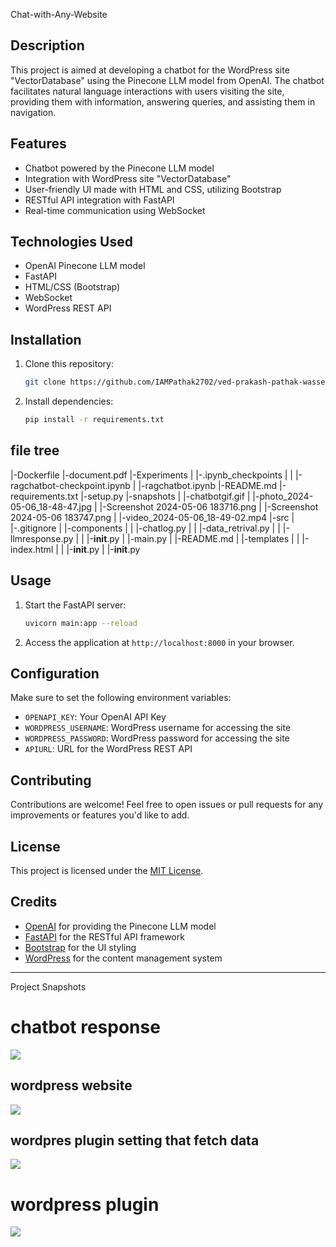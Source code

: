 Chat-with-Any-Website

## Description

This project is aimed at developing a chatbot for the WordPress site "VectorDatabase" using the Pinecone LLM model from OpenAI. The chatbot facilitates natural language interactions with users visiting the site, providing them with information, answering queries, and assisting them in navigation.

## Features

- Chatbot powered by the Pinecone LLM model
- Integration with WordPress site "VectorDatabase"
- User-friendly UI made with HTML and CSS, utilizing Bootstrap
- RESTful API integration with FastAPI
- Real-time communication using WebSocket

## Technologies Used

- OpenAI Pinecone LLM model
- FastAPI
- HTML/CSS (Bootstrap)
- WebSocket
- WordPress REST API

## Installation

1. Clone this repository:
   ```bash
   git clone https://github.com/IAMPathak2702/ved-prakash-pathak-wasserstoff-aitask.git
   ```
2. Install dependencies:
   ```bash
   pip install -r requirements.txt
   ```

## file tree

|-Dockerfile
|-document.pdf
|-Experiments
| |-.ipynb_checkpoints
| | |-ragchatbot-checkpoint.ipynb
| |-ragchatbot.ipynb
|-README.md
|-requirements.txt
|-setup.py
|-snapshots
| |-chatbotgif.gif
| |-photo_2024-05-06_18-48-47.jpg
| |-Screenshot 2024-05-06 183716.png
| |-Screenshot 2024-05-06 183747.png
| |-video_2024-05-06_18-49-02.mp4
|-src
| |-.gitignore
| |-components
| | |-chatlog.py
| | |-data_retrival.py
| | |-llmresponse.py
| | |-**init**.py
| |-main.py
| |-README.md
| |-templates
| | |-index.html
| | |-**init**.py
| |-**init**.py

## Usage

1. Start the FastAPI server:
   ```bash
   uvicorn main:app --reload
   ```
2. Access the application at `http://localhost:8000` in your browser.

## Configuration

Make sure to set the following environment variables:

- `OPENAPI_KEY`: Your OpenAI API Key
- `WORDPRESS_USERNAME`: WordPress username for accessing the site
- `WORDPRESS_PASSWORD`: WordPress password for accessing the site
- `APIURL`: URL for the WordPress REST API

## Contributing

Contributions are welcome! Feel free to open issues or pull requests for any improvements or features you'd like to add.

## License

This project is licensed under the [MIT License](LICENSE).

## Credits

- [OpenAI](https://openai.com) for providing the Pinecone LLM model
- [FastAPI](https://fastapi.tiangolo.com) for the RESTful API framework
- [Bootstrap](https://getbootstrap.com) for the UI styling
- [WordPress](https://wordpress.org) for the content management system

---

Project Snapshots

# chatbot response

<img src=https://raw.githubusercontent.com/IAMPathak2702/ved-prakash-pathak-wasserstoff-AiTask/main/snapshots/chatbotgif.gif>

## wordpress website

<img src=https://raw.githubusercontent.com/IAMPathak2702/ved-prakash-pathak-wasserstoff-AiTask/main/snapshots/photo_2024-05-06_18-48-47.jpg>

## wordpres plugin setting that fetch data

<img src=https://raw.githubusercontent.com/IAMPathak2702/ved-prakash-pathak-wasserstoff-AiTask/main/snapshots/Screenshot%202024-05-06%20183716.png>

# wordpress plugin

<img src=https://raw.githubusercontent.com/IAMPathak2702/ved-prakash-pathak-wasserstoff-AiTask/main/snapshots/Screenshot%202024-05-06%20183747.png>
